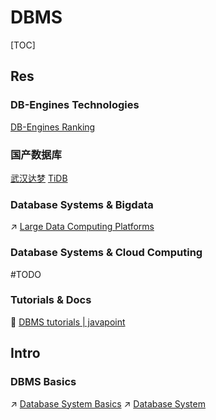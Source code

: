 # DBMS

[TOC]



## Res
### DB-Engines Technologies
[DB-Engines Ranking](https://db-engines.com/en/ranking)


### 国产数据库
[武汉达梦](https://www.dameng.com/list_17.html)
[TiDB](https://github.com/pingcap/tidb)


### Database Systems & Bigdata
↗ [Large Data Computing Platforms](../../../Data%20Science/🧯%20Large%20Data%20Computing%20Platforms/Large%20Data%20Computing%20Platforms.md)


### Database Systems & Cloud Computing
#TODO 


### Tutorials & Docs
📂 [DBMS tutorials | javapoint](https://www.javatpoint.com/dbms-tutorial)



## Intro
### DBMS Basics

↗ [Database System Basics](../📌%20Database%20System%20Basics/Database%20System%20Basics.md)
↗ [Database System](../Database%20System.md)

